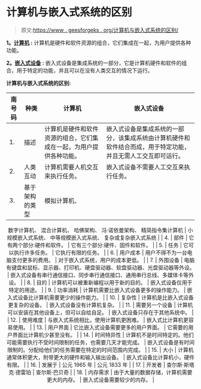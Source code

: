 # 计算机与嵌入式系统的区别

> 原文:[https://www . geesforgeks . org/计算机与嵌入式系统的区别/](https://www.geeksforgeeks.org/difference-between-computer-and-embedded-system/)

**1。[计算机](https://www.geeksforgeeks.org/functional-components-of-a-computer/) :**
计算机是硬件和软件资源的组合，它们集成在一起，为用户提供各种功能。

**2。[嵌入式设备](https://www.geeksforgeeks.org/introduction-of-embedded-systems-set-1/) :**
嵌入式设备是集成系统的一部分，它是计算机硬件和软件的组合，用于特定的功能，并且可以在没有人类交互的情况下运行。

**计算机与嵌入式系统的区别:**

<center>

| 南号码 | 种类 | 计算机 | 嵌入式设备 |
| --- | --- | --- | --- |
| 1. | 描述 | 计算机是硬件和软件资源的组合，它们集成在一起，为用户提供各种功能。 | 嵌入式设备是集成系统的一部分，该集成系统由计算机硬件和软件结合而成，用于特定功能，并且无需人工交互即可运行。 |
| 2. | 人类互动 | 计算机需要人机交互来执行任务。 | 嵌入式设备不需要人工交互来执行任务。 |
| 3. | 基于架构的类型 | 模拟计算机、
数字计算机、
混合计算机、
哈佛架构、
冯·诺依曼架构、
精简指令集计算机 | 小规模嵌入式系统、
中等规模嵌入式系统、
复杂或复杂嵌入式系统 |
| 4. | 部件 | 它有两个部分:硬件和软件。 | 它有三个部分:硬件、固件和软件。 |
| 5. | 任务 | 它可以执行许多任务。 | 它执行有限的任务。 |
| 6. | 用户成本 | 用户不得不为一台电脑支付更多的费用。 | 对于嵌入式系统，用户的成本更低。 |
| 7. | 外围设备 | 电脑有键盘和鼠标、显示器、打印机、硬盘驱动器、软盘驱动器、光盘驱动器等外设。 | 嵌入式设备有串行通信接口、同步串行通信接口、通用串行总线、多媒体卡等外设。 |
| 8. | 目的 | 计算机可以被重新编程以用于新的目的。 | 嵌入式设备仅用于特定的用途。 |
| 9. | 功率消耗 | 计算机需要比嵌入式设备更多的操作能力。 | 嵌入式设备比计算机需要更少的操作能力。 |
| 10. | 复杂性 | 计算机是比嵌入式设备更复杂的设备。 | 嵌入式设备没有计算机复杂。 |
| 11. | 需要另一个设备 | 计算机可以安装在其他设备上，但可以自给自足。 | 嵌入式设备只存在于其他系统中。 |
| 12. | 使用难度 | 与嵌入式系统相比，使用计算机更困难。 | 嵌入式比计算机更容易使用。 |
| 13. | 用户界面 | 它比嵌入式设备需要更多的用户界面。 | 它需要的用户界面比计算机少甚至没有。 |
| 14. | 时间特异性 | 计算机不是时间特定的。他们可能需要执行不受时间限制的任务，也需要几天才能完成。 | 嵌入式设备是有时间限制的。分配给他们的任务需要在特定的时间范围内完成。 |
| 15. | 大小 | 计算机通常体积更大，附带更大的硬件和输入输出设备。 | 嵌入式设备比计算机小，硬件有限。 |
| 16. | 发展于 | 公元 1965 年 | 公元 1833 年 |
| 17. | 开发者 | 查尔斯·斯塔克·德雷珀 | 查尔斯·巴贝奇 |
| 18. | 内存需求 | 由于大量的数据存储，计算机需要更大的内存。 | 嵌入式设备需要较少的内存。 |

</center>